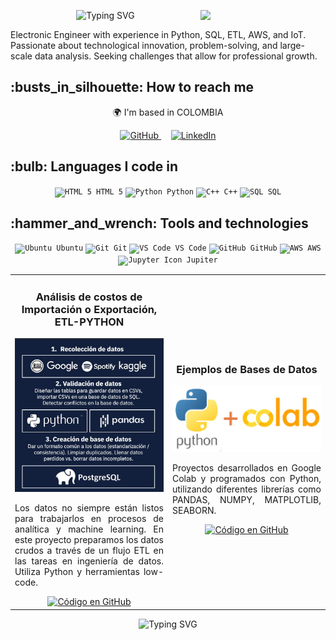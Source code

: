 <picture> <img align="right" src="https://github.com/7oSkaaa/7oSkaaa/blob/main/Images/Right_Side.gif?raw=true" width = 200px></picture>
<p align="center">
  <img src="https://readme-typing-svg.demolab.com?font=Chakra+Petch&weight=700&size=30&duration=2000&pause=5000&color=1753AE&center=true&vCenter=true&random=false&width=435&height=40&lines=Hi+%F0%9F%91%8B+I'm+JOSE+F.+MURILLO" alt="Typing SVG" />



Electronic Engineer with experience in Python, SQL, ETL, AWS, and IoT. Passionate about technological innovation, problem-solving, and large-scale data analysis. Seeking challenges that allow for professional growth.
</p>

<h2>:busts_in_silhouette: How to reach me</h2>

<p align="center">
  🌍 I'm based in COLOMBIA
</p>

<p align="center">
  <a href="https://www.github.com/JoseMurillo2882" target="_blank" rel="noreferrer">
    <img src="https://raw.githubusercontent.com/danielcranney/readme-generator/main/public/icons/socials/github.svg" width="45" height="45" alt="GitHub" title="GitHub">
  </a>
  &nbsp;&nbsp;&nbsp;
  <a href="https://www.linkedin.com/in/jfmur100/" target="_blank" rel="noreferrer">
    <img src="https://raw.githubusercontent.com/danielcranney/readme-generator/main/public/icons/socials/linkedin.svg" width="45" height="45" alt="LinkedIn" title="LinkedIn">
  </a>
</p>

<h2>:bulb: Languages I code in</h2>

<p align="center">
  <code><img title="HTML 5" alt="HTML 5" width="30px" src="https://cdn.jsdelivr.net/gh/devicons/devicon/icons/html5/html5-original.svg" /> HTML 5</code>
  <code><img title="Python" alt="Python" width="35px" src="https://cdn.jsdelivr.net/gh/devicons/devicon/icons/python/python-original.svg" /> Python</code>
  <code><img title="C++" alt="C++" width="30px" src="https://cdn.jsdelivr.net/gh/devicons/devicon/icons/cplusplus/cplusplus-original.svg" /> C++</code>
  <code><img title="SQL" alt="SQL" width="30px" src="https://cdn.jsdelivr.net/gh/devicons/devicon/icons/mysql/mysql-original-wordmark.svg" /> SQL</code>
</p>

<h2>:hammer_and_wrench: Tools and technologies</h2>

<p align="center">
  <code><img title="Ubuntu" alt="Ubuntu" width="30px" src="https://cdn.jsdelivr.net/gh/devicons/devicon/icons/ubuntu/ubuntu-plain.svg" /> Ubuntu</code>
  <code><img title="Git" alt="Git" width="30px" src="https://cdn.jsdelivr.net/gh/devicons/devicon/icons/git/git-original.svg" /> Git</code>
  <code><img title="VS Code" alt="VS Code" width="30px" src="https://cdn.jsdelivr.net/gh/devicons/devicon/icons/vscode/vscode-original.svg" /> VS Code</code>
  <code><img title="GitHub" alt="GitHub" width="30px" src="https://cdn.jsdelivr.net/gh/devicons/devicon/icons/github/github-original.svg" /> GitHub</code>
  <code><img title="AWS" alt="AWS" width="30px" src="https://cdn.jsdelivr.net/gh/devicons/devicon/icons/amazonwebservices/amazonwebservices-original.svg" /> AWS</code>
  <code><img src="https://cdn.jsdelivr.net/gh/devicons/devicon/icons/jupyter/jupyter-original.svg" alt="Jupyter Icon" width="30px" /> Jupiter</code>
  </p>
  
<table align="center" width="80%">
  <tr>
    <td width="50%" align="center">
      <h3>Análisis de costos de Importación o Exportación, ETL-PYTHON</h3>
      <div>
        <a href="https://github.com/JoseMurillo2882/ETL_python" target="_blank">
          <img src="https://github.com/JoseMurillo2882/hyperblog/blob/master/imagenes/ETL.JPG" width="100%" alt="Curso ETL">
        </a>
        <p align="justify">Los datos no siempre están listos para trabajarlos en procesos de analítica y machine learning. En este proyecto preparamos los datos crudos a través de un flujo ETL en las tareas en ingeniería de datos. Utiliza Python y herramientas low-code.</p>
        <a href="https://github.com/JoseMurillo2882/ETL_python" target="_blank">
          <img src="https://img.shields.io/badge/CÓDIGO-54A5DA?style=for-the-badge&logo=github&logoColor=white" alt="Código en GitHub">
        </a>
      </div>
    </td>
    <td width="50%" align="center">
      <h3>Ejemplos de Bases de Datos</h3>
      <div>
        <a href="https://github.com/JoseMurillo2882/Ejemplos_DF_python" target="_blank">
          <img src="https://github.com/JoseMurillo2882/hyperblog/blob/master/imagenes/COLAB.png" width="100%" alt="Curso PANDAS Y NUMPY">
        </a>
        <p align="justify">Proyectos desarrollados en Google Colab y programados con Python, utilizando diferentes librerías como PANDAS, NUMPY, MATPLOTLIB, SEABORN.</p>
        <a href="https://github.com/JoseMurillo2882/Ejemplos_DF_python" target="_blank">
          <img src="https://img.shields.io/badge/CÓDIGO-7FBC7F?style=for-the-badge&logo=github&logoColor=white" alt="Código en GitHub">
        </a>
      </div>
    </td>
  </tr>
</table>


<p align="center">
  <img src="https://readme-typing-svg.demolab.com?font=Chakra+Petch&weight=700&size=30&duration=2000&pause=5000&color=1753AE&center=true&vCenter=true&random=false&width=435&height=40&lines=THANKS+FOR+VISIT" alt="Typing SVG">
</p>
